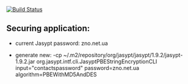 [![Build Status](https://travis-ci.com/GrigoriyDidorenko/zno.svg?token=kxP3rsnLkM8XNKrvDLyz&branch=master)](https://travis-ci.com/GrigoriyDidorenko/zno)
 
 <h2>Securing application:</h2>
 
 * current Jasypt password: zno.net.ua
 
 * generate new: -cp ~/.m2/repository/org/jasypt/jasypt/1.9.2/jasypt-1.9.2.jar  org.jasypt.intf.cli.JasyptPBEStringEncryptionCLI input="contactspassword" password=zno.net.ua algorithm=PBEWithMD5AndDES